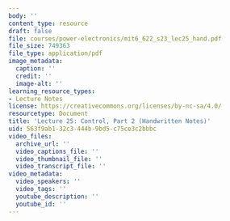 ```yaml
---
body: ''
content_type: resource
draft: false
file: courses/power-electronics/mit6_622_s23_lec25_hand.pdf
file_size: 749363
file_type: application/pdf
image_metadata:
  caption: ''
  credit: ''
  image-alt: ''
learning_resource_types:
- Lecture Notes
license: https://creativecommons.org/licenses/by-nc-sa/4.0/
resourcetype: Document
title: 'Lecture 25: Control, Part 2 (Handwritten Notes)'
uid: 563f9ab1-32c3-444b-9bd5-c75ce3c2bbbc
video_files:
  archive_url: ''
  video_captions_file: ''
  video_thumbnail_file: ''
  video_transcript_file: ''
video_metadata:
  video_speakers: ''
  video_tags: ''
  youtube_description: ''
  youtube_id: ''
---
```

